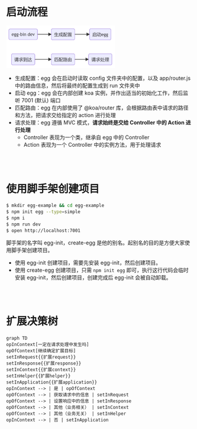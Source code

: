 # 启动流程

<img src="./picture/image-20231108224630575.png" alt="image-20231108224630575" style="zoom:50%;" />

-   生成配置：egg 会在启动时读取 config 文件夹中的配置，以及 app/router.js 中的路由信息，然后将最终的配置生成到 run 文件夹中
-   启动 egg：egg 会在内部创建 koa 实例，并作出适当的初始化工作，然后监听 7001 (默认) 端口
-   匹配路由：egg 在内部使用了 @koa/router 库，会根据路由表中请求的路径和方法，把请求交给指定的 action 进行处理
-   请求处理：egg 遵循 MVC 模式，**请求始终是交给 Controller 中的 Action 进行处理**
    -   Controller 表现为一个类，继承自 egg 中的 Controller
    -   Action 表现为一个 Controller 中的实例方法，用于处理请求

<br><br>

# 使用脚手架创建项目

```bash
$ mkdir egg-example && cd egg-example
$ npm init egg --type=simple
$ npm i
$ npm run dev
$ open http://localhost:7001
```

脚手架的名字叫 egg-init，create-egg 是他的别名。起别名的目的是方便大家使用脚手架创建项目。

-   使用 egg-init 创建项目，需要先安装 egg-init，然后创建项目。
-   使用 create-egg 创建项目，只需 `npm init egg` 即可，执行这行代码会临时安装 egg-init，然后创建项目，创建完成后 egg-init 会被自动卸载。

<br><br>

# 扩展决策树

```mermaid
graph TD
opInContext[一定在请求处理中发生吗]
opOfContext[继续确定扩展目标]
setInRequest{{扩展request}}
setInResponse{{扩展response}}
setInContext{{扩展context}}
setInHelper{{扩展helper}}
setInApplication{{扩展application}}
opInContext --> | 是 | opOfContext
opOfContext --> | 获取请求中的信息 | setInRequest
opOfContext --> | 设置响应中的信息 | setInResponse
opOfContext --> | 其他（业务相关） | setInContext
opOfContext --> | 其他（业务无关） | setInHelper
opInContext --> | 否 | setInApplication
```

<br>
